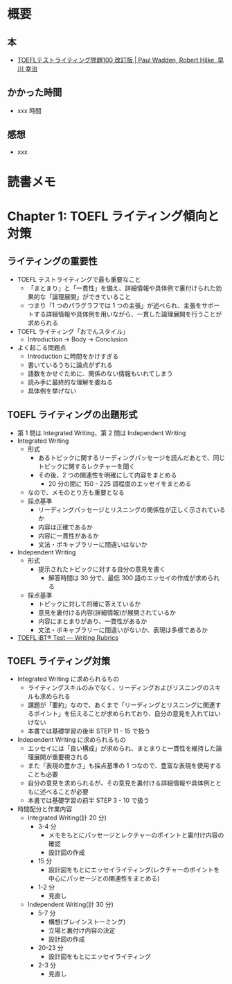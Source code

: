 # 概要

## 本

- [TOEFLテストライティング問題100 改訂版 | Paul Wadden, Robert Hilke, 早川 幸治](https://amzn.to/2BZsVkw)

## かかった時間

- xxx 時間

## 感想

- xxx

# 読書メモ

# Chapter 1: TOEFL ライティング傾向と対策

## ライティングの重要性

- TOEFL テストライティングで最も重要なこと
  - 「まとまり」と「一貫性」を備え、詳細情報や具体例で裏付けられた効果的な「論理展開」ができていること
  - つまり「1 つのパラグラフでは 1 つの主張」が述べられ、主張をサポートする詳細情報や具体例を用いながら、一貫した論理展開を行うことが求められる
- TOEFL ライティング「おでんスタイル」
  - Introduction → Body → Conclusion
- よく起こる問題点
  - Introduction に時間をかけすぎる
  - 書いているうちに論点がずれる
  - 語数をかせぐために、関係のない情報もいれてしまう
  - 読み手に最終的な理解を委ねる
  - 具体例を挙げない

## TOEFL ライティングの出題形式

- 第 1 問は Integrated Writing、第 2 問は Independent Writing
- Integrated Writing
  - 形式
    - あるトピックに関するリーディングパッセージを読んだあとで、同じトピックに関するレクチャーを聞く
    - その後、2 つの関連性を明確にして内容をまとめる
      - 20 分の間に 150 - 225 語程度のエッセイをまとめる
  - なので、メモのとり方も重要となる
  - 採点基準
    - リーディングパッセージとリスニングの関係性が正しく示されているか
    - 内容は正確であるか
    - 内容に一貫性があるか
    - 文法・ボキャブラリーに間違いはないか
- Independent Writing
  - 形式
    - 提示されたトピックに対する自分の意見を書く
      - 解答時間は 30 分で、最低 300 語のエッセイの作成が求められる
  - 採点基準
    - トピックに対して的確に答えているか
    - 意見を裏付ける内容(詳細情報)が展開されているか
    - 内容にまとまりがあり、一貫性があるか
    - 文法・ボキャブラリーに間違いがないか、表現は多様であるか
- [TOEFL iBT® Test — Writing Rubrics](https://www.ets.org/s/toefl/pdf/toefl_writing_rubrics.pdf)

## TOEFL ライティング対策

- Integrated Writing に求められるもの
  - ライティングスキルのみでなく、リーディングおよびリスニングのスキルも求められる
  - 課題が「要約」なので、あくまで「リーディングとリスニングに関連するポイント」を伝えることが求められており、自分の意見を入れてはいけない
  - 本書では基礎学習の後半 STEP 11 - 15 で扱う
- Independent Writing に求められるもの
  - エッセイには「良い構成」が求められ、まとまりと一貫性を維持した論理展開が重要視される
  - また「表現の豊かさ」も採点基準の 1 つなので、豊富な表現を使用することも必要
  - 自分の意見を求められるが、その意見を裏付ける詳細情報や具体例とともに述べることが必要
  - 本書では基礎学習の前半 STEP 3 - 10 で扱う
- 時間配分と作業内容
  - Integrated Writing(計 20 分)
    - 3-4 分
      - メモをもとにパッセージとレクチャーのポイントと裏付け内容の確認
      - 設計図の作成
    - 15 分
      - 設計図をもとにエッセイライティング(レクチャーのポイントを中心にパッセージとの関連性をまとめる)
    - 1-2 分
      - 見直し
  - Independent Writing(計 30 分)
    - 5-7 分
      - 構想(ブレインストーミング)
      - 立場と裏付け内容の決定
      - 設計図の作成
    - 20-23 分
      - 設計図をもとにエッセイライティング
    - 2-3 分
      - 見直し
